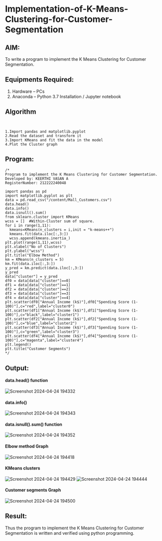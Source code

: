 # Implementation-of-K-Means-Clustering-for-Customer-Segmentation

## AIM:
To write a program to implement the K Means Clustering for Customer Segmentation.

## Equipments Required:
1. Hardware – PCs
2. Anaconda – Python 3.7 Installation / Jupyter notebook

## Algorithm
```


1.Import pandas and matplotlib.pyplot
2.Read the dataset and transform it
3.Import KMeans and fit the data in the model
4.Plot the Cluster graph
```

## Program:
```
/*
Program to implement the K Means Clustering for Customer Segmentation.
Developed by: KEERTHI VASAN A
RegisterNumber: 212222240048

import pandas as pd
import matplotlib.pyplot as plt
data = pd.read_csv("/content/Mall_Customers.csv")
data.head()
data.info()
data.isnull().sum()
from sklearn.cluster import KMeans
wcss = []  #Within-Cluster sum of square. 
for i in range(1,11):
  kmeans=KMeans(n_clusters = i,init = "k-means++")
  kmeans.fit(data.iloc[:,3:])
  wcss.append(kmeans.inertia_)
plt.plot(range(1,11),wcss)
plt.xlabel("No of Clusters")
plt.ylabel("wcss")
plt.title("Elbow Method")
km = KMeans(n_clusters = 5)
km.fit(data.iloc[:,3:])
y_pred = km.predict(data.iloc[:,3:])
y_pred
data["cluster"] = y_pred
df0 = data[data["cluster"]==0]
df1 = data[data["cluster"]==1]
df2 = data[data["cluster"]==2]
df3 = data[data["cluster"]==3]
df4 = data[data["cluster"]==4]
plt.scatter(df0["Annual Income (k$)"],df0["Spending Score (1-100)"],c="red",label="cluster0")
plt.scatter(df1["Annual Income (k$)"],df1["Spending Score (1-100)"],c="black",label="cluster1")
plt.scatter(df2["Annual Income (k$)"],df2["Spending Score (1-100)"],c="blue",label="cluster2")
plt.scatter(df3["Annual Income (k$)"],df3["Spending Score (1-100)"],c="green",label="cluster3")
plt.scatter(df4["Annual Income (k$)"],df4["Spending Score (1-100)"],c="magenta",label="cluster4")
plt.legend()
plt.title("Customer Segments")
*/
```

## Output:
#### data.head() function
![Screenshot 2024-04-24 194332](https://github.com/Aadithya2201/Implementation-of-K-Means-Clustering-for-Customer-Segmentation/assets/145917810/6bfa2030-f79d-4b14-8ddf-928beecf27fc)

#### data.info()
![Screenshot 2024-04-24 194343](https://github.com/Aadithya2201/Implementation-of-K-Means-Clustering-for-Customer-Segmentation/assets/145917810/dbb83c42-82cc-4d61-9b26-cc2d4139ef2b)

#### data.isnull().sum() function
![Screenshot 2024-04-24 194352](https://github.com/Aadithya2201/Implementation-of-K-Means-Clustering-for-Customer-Segmentation/assets/145917810/3bfe35c7-557b-439e-a88d-ff9483021dd7)

#### Elbow method Graph
![Screenshot 2024-04-24 194418](https://github.com/Aadithya2201/Implementation-of-K-Means-Clustering-for-Customer-Segmentation/assets/145917810/e0dfea46-a14f-429f-87c0-a31b10af0882)

#### KMeans clusters
![Screenshot 2024-04-24 194429](https://github.com/Aadithya2201/Implementation-of-K-Means-Clustering-for-Customer-Segmentation/assets/145917810/08cd9653-3816-4882-b577-ba64716026c0)
![Screenshot 2024-04-24 194444](https://github.com/Aadithya2201/Implementation-of-K-Means-Clustering-for-Customer-Segmentation/assets/145917810/43f220ae-dfaf-469f-adde-c9bb8a149a96)

#### Customer segments Graph
![Screenshot 2024-04-24 194500](https://github.com/Aadithya2201/Implementation-of-K-Means-Clustering-for-Customer-Segmentation/assets/145917810/e0adcac8-1900-41d4-9cad-7f2b980521fa)
## Result:
Thus the program to implement the K Means Clustering for Customer Segmentation is written and verified using python programming.

